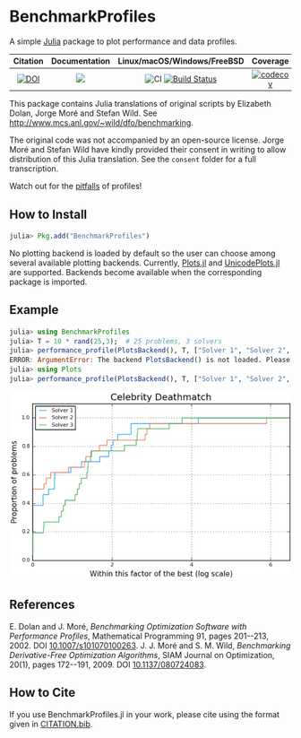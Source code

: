 # BenchmarkProfiles

A simple [Julia](http://julialang.org) package to plot performance and data profiles.

| **Citation** | **Documentation** | **Linux/macOS/Windows/FreeBSD** | **Coverage** |
|:-----------------:|:-----------------:|:----------------------------------------------:|:------------:|
| [![DOI](https://zenodo.org/badge/DOI/10.5281/zenodo.4630955.svg)](https://doi.org/10.5281/zenodo.4630955) | [![](https://img.shields.io/badge/docs-dev-blue.svg)](https://JuliaSmoothOptimizers.github.io/BenchmarkProfiles.jl/dev) | ![CI](https://github.com/JuliaSmoothOptimizers/NLPModels.jl/workflows/CI/badge.svg?branch=main) [![Build Status](https://img.shields.io/cirrus/github/JuliaSmoothOptimizers/BenchmarkProfiles.jl?logo=Cirrus%20CI)](https://cirrus-ci.com/github/JuliaSmoothOptimizers/BenchmarkProfiles.jl) | [![codecov](https://codecov.io/gh/JuliaSmoothOptimizers/BenchmarkProfiles.jl/branch/main/graph/badge.svg?token=39PVYBcETt)](https://codecov.io/gh/JuliaSmoothOptimizers/BenchmarkProfiles.jl) |

This package contains Julia translations of original scripts by Elizabeth Dolan, Jorge Moré and Stefan Wild.
See http://www.mcs.anl.gov/~wild/dfo/benchmarking.

The original code was not accompanied by an open-source license. Jorge Moré and Stefan Wild have kindly provided their consent in writing to allow distribution of this Julia translation.
See the `consent` folder for a full transcription.

Watch out for the [pitfalls](https://dl.acm.org/citation.cfm?id=2950048) of profiles!

## How to Install

```julia
julia> Pkg.add("BenchmarkProfiles")
```

No plotting backend is loaded by default so the user can choose among several available plotting backends.
Currently, [Plots.jl](https://github.com/JuliaPlots/Plots.jl) and [UnicodePlots.jl](https://github.com/Evizero/UnicodePlots.jl) are supported.
Backends become available when the corresponding package is imported.
## Example

```julia
julia> using BenchmarkProfiles
julia> T = 10 * rand(25,3);  # 25 problems, 3 solvers
julia> performance_profile(PlotsBackend(), T, ["Solver 1", "Solver 2", "Solver 3"], title="Celebrity Deathmatch")
ERROR: ArgumentError: The backend PlotsBackend() is not loaded. Please load the corresponding AD package.
julia> using Plots
julia> performance_profile(PlotsBackend(), T, ["Solver 1", "Solver 2", "Solver 3"], title="Celebrity Deathmatch")  # Success!
```

![Performance Profile](./img/random_profile.png)

## References

E. Dolan and J. Moré, *Benchmarking Optimization Software with Performance Profiles*, Mathematical Programming 91, pages 201--213, 2002. DOI [10.1007/s101070100263](https://dx.doi.org/10.1007/s101070100263).
J. J. Moré and S. M. Wild, *Benchmarking Derivative-Free Optimization Algorithms*, SIAM Journal on Optimization, 20(1), pages 172--191, 2009. DOI [10.1137/080724083](https://dx.doi.org/10.1137/080724083).

## How to Cite

If you use BenchmarkProfiles.jl in your work, please cite using the format given in [CITATION.bib](https://github.com/JuliaSmoothOptimizers/BenchmarkProfiles.jl/blob/main/CITATION.bib).
